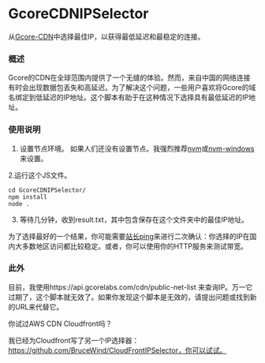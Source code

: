 # GcoreCDNIPSelector
从[Gcore-CDN](https://gcore.com/cdn/)中选择最佳IP，以获得最低延迟和最稳定的连接。


### 概述
Gcore的CDN在全球范围内提供了一个无缝的体验。然而，来自中国的网络连接有时会出现数据包丢失和高延迟。为了解决这个问题，一些用户喜欢将Gcore的域名绑定到低延迟的IP地址。这个脚本有助于在这种情况下选择具有最低延迟的IP地址。


### 使用说明

1. 设置节点环境。
如果人们还没有设置节点。我强烈推荐[nvm](https://github.com/nvm-sh/nvm)或[nvm-windows](https://github.com/coreybutler/nvm-windows。)来设置。

2.运行这个JS文件。
```
cd GcoreCDNIPSelector/
npm install
node .
```

3. 等待几分钟，收到result.txt，其中包含保存在这个文件夹中的最佳IP地址。


为了选择最好的一个结果，你可能需要[站长ping](https://ping.chinaz.com/)来进行二次确认：你选择的IP在国内大多数地区访问都比较稳定。或者，你可以使用你的HTTP服务来测试带宽。


### 此外

目前，我使用https://api.gcorelabs.com/cdn/public-net-list 
来查询IP。万一它过期了，这个脚本就无效了。如果你发现这个脚本是无效的，请提出问题或找到新的URL来代替它。


你试过AWS CDN Cloudfront吗？

我已经为Cloudfront写了另一个IP选择器：https://github.com/BruceWind/CloudFrontIPSelector，你可以试试。



